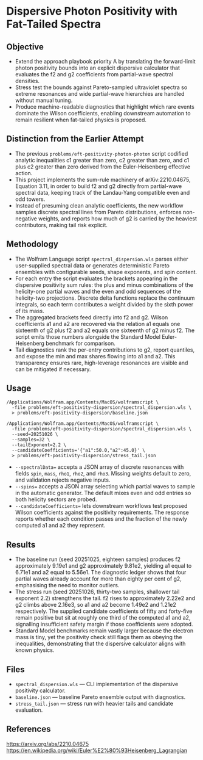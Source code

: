 # Dispersive Photon Positivity with Fat-Tailed Spectra

## Objective
- Extend the approach playbook priority A by translating the forward-limit photon positivity bounds into an explicit dispersive calculator that evaluates the f2 and g2 coefficients from partial-wave spectral densities.
- Stress test the bounds against Pareto-sampled ultraviolet spectra so extreme resonances and wide partial-wave hierarchies are handled without manual tuning.
- Produce machine-readable diagnostics that highlight which rare events dominate the Wilson coefficients, enabling downstream automation to remain resilient when fat-tailed physics is proposed.

## Distinction from the Earlier Attempt
- The previous `problems/eft-positivity-photon-photon` script codified analytic inequalities c1 greater than zero, c2 greater than zero, and c1 plus c2 greater than zero derived from the Euler-Heisenberg effective action.
- This project implements the sum-rule machinery of arXiv:2210.04675, Equation 3.11, in order to build f2 and g2 directly from partial-wave spectral data, keeping track of the Landau-Yang compatible even and odd towers.
- Instead of presuming clean analytic coefficients, the new workflow samples discrete spectral lines from Pareto distributions, enforces non-negative weights, and reports how much of g2 is carried by the heaviest contributors, making tail risk explicit.

## Methodology
- The Wolfram Language script `spectral_dispersion.wls` parses either user-supplied spectral data or generates deterministic Pareto ensembles with configurable seeds, shape exponents, and spin content.
- For each entry the script evaluates the brackets appearing in the dispersive positivity sum rules: the plus and minus combinations of the helicity-one partial waves and the even and odd sequences of the helicity-two projections. Discrete delta functions replace the continuum integrals, so each term contributes a weight divided by the sixth power of its mass.
- The aggregated brackets feed directly into f2 and g2. Wilson coefficients a1 and a2 are recovered via the relation a1 equals one sixteenth of g2 plus f2 and a2 equals one sixteenth of g2 minus f2. The script emits those numbers alongside the Standard Model Euler-Heisenberg benchmark for comparison.
- Tail diagnostics rank the per-entry contributions to g2, report quantiles, and expose the min and max shares flowing into a1 and a2. This transparency ensures rare, high-leverage resonances are visible and can be mitigated if necessary.

## Usage
```
/Applications/Wolfram.app/Contents/MacOS/wolframscript \
  -file problems/eft-positivity-dispersion/spectral_dispersion.wls \
  > problems/eft-positivity-dispersion/baseline.json

/Applications/Wolfram.app/Contents/MacOS/wolframscript \
  -file problems/eft-positivity-dispersion/spectral_dispersion.wls \
  --seed=20251026 \
  --samples=32 \
  --tailExponent=2.2 \
  --candidateCoefficients='{"a1":50.0,"a2":45.0}' \
  > problems/eft-positivity-dispersion/stress_tail.json
```
- `--spectralData=` accepts a JSON array of discrete resonances with fields `spin`, `mass`, `rho1`, `rho2`, and `rho3`. Missing weights default to zero, and validation rejects negative inputs.
- `--spins=` accepts a JSON array selecting which partial waves to sample in the automatic generator. The default mixes even and odd entries so both helicity sectors are probed.
- `--candidateCoefficients=` lets downstream workflows test proposed Wilson coefficients against the positivity requirements. The response reports whether each condition passes and the fraction of the newly computed a1 and a2 they represent.

## Results
- The baseline run (seed 20251025, eighteen samples) produces f2 approximately 9.19e1 and g2 approximately 9.81e2, yielding a1 equal to 6.71e1 and a2 equal to 5.56e1. The diagnostic ledger shows that four partial waves already account for more than eighty per cent of g2, emphasising the need to monitor outliers.
- The stress run (seed 20251026, thirty-two samples, shallower tail exponent 2.2) strengthens the tail. f2 rises to approximately 2.22e2 and g2 climbs above 2.16e3, so a1 and a2 become 1.49e2 and 1.21e2 respectively. The supplied candidate coefficients of fifty and forty-five remain positive but sit at roughly one third of the computed a1 and a2, signalling insufficient safety margin if those coefficients were adopted.
- Standard Model benchmarks remain vastly larger because the electron mass is tiny, yet the positivity check still flags them as obeying the inequalities, demonstrating that the dispersive calculator aligns with known physics.

## Files
- `spectral_dispersion.wls` — CLI implementation of the dispersive positivity calculator.
- `baseline.json` — baseline Pareto ensemble output with diagnostics.
- `stress_tail.json` — stress run with heavier tails and candidate evaluation.

## References
https://arxiv.org/abs/2210.04675
https://en.wikipedia.org/wiki/Euler%E2%80%93Heisenberg_Lagrangian
